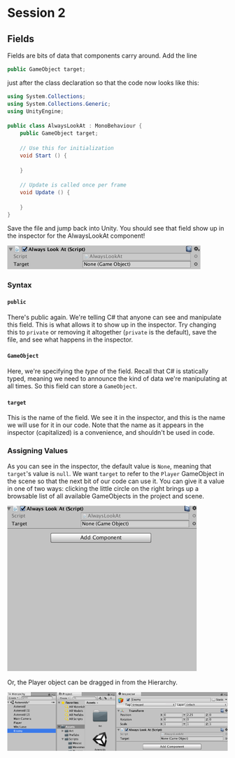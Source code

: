 # Session 2
## Fields

Fields are bits of data that components carry around. Add the line

```cs
public GameObject target;
```

just after the class declaration so that the code now looks like this:

```cs
using System.Collections;
using System.Collections.Generic;
using UnityEngine;

public class AlwaysLookAt : MonoBehaviour {
    public GameObject target;

    // Use this for initialization
    void Start () {

    }

    // Update is called once per frame
    void Update () {

    }
}
```

Save the file and jump back into Unity. You should see that field show up in the inspector for the AlwaysLookAt component!

![](EdNHba1JWlRQdMnUVjCVw.png)

### Syntax

#### `public`
There's public again. We're telling C# that anyone can see and manipulate this field. This is what allows it to show up in the inspector. Try changing this to `private` or removing it altogether (`private` is the default), save the file, and see what happens in the inspector.

#### `GameObject`
Here, we're specifying the *type* of the field. Recall that C# is statically typed, meaning we need to announce the kind of data we're manipulating at all times. So this field can store a `GameObject`.

#### `target`
This is the name of the field. We see it in the inspector, and this is the name we will use for it in our code. Note that the name as it appears in the inspector (capitalized) is a convenience, and shouldn't be used in code.

### Assigning Values
As you can see in the inspector, the default value is `None`, meaning that `target`'s value is `null`. We want `target` to refer to the `Player` GameObject in the scene so that the next bit of our code can use it. You can give it a value in one of two ways: clicking the little circle on the right brings up a browsable list of all available GameObjects in the project and scene.

![](choose-gameobject.gif)

Or, the Player object can be dragged in from the Hierarchy.

![](drag-gameobject.gif)
